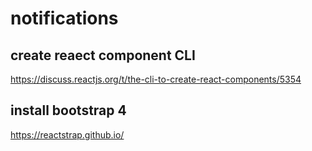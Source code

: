 # notifications

## create reaect component CLI
https://discuss.reactjs.org/t/the-cli-to-create-react-components/5354

## install bootstrap 4
https://reactstrap.github.io/